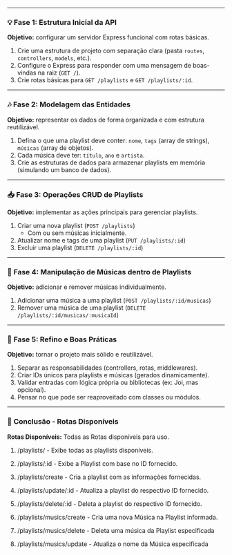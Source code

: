 
---

### 💡 **Fase 1: Estrutura Inicial da API**

**Objetivo:** configurar um servidor Express funcional com rotas básicas.

1. Crie uma estrutura de projeto com separação clara (pasta `routes`, `controllers`, `models`, etc.).
2. Configure o Express para responder com uma mensagem de boas-vindas na raiz (`GET /`).
3. Crie rotas básicas para `GET /playlists` e `GET /playlists/:id`.

---

### 🎶 **Fase 2: Modelagem das Entidades**

**Objetivo:** representar os dados de forma organizada e com estrutura reutilizável.

1. Defina o que uma playlist deve conter: `nome`, `tags` (array de strings), `músicas` (array de objetos).
2. Cada música deve ter: `título`, `ano` e `artista`.
3. Crie as estruturas de dados para armazenar playlists em memória (simulando um banco de dados).

---

### 📥 **Fase 3: Operações CRUD de Playlists**

**Objetivo:** implementar as ações principais para gerenciar playlists.

1. Criar uma nova playlist (`POST /playlists`)
   - Com ou sem músicas inicialmente.
2. Atualizar nome e tags de uma playlist (`PUT /playlists/:id`)
3. Excluir uma playlist (`DELETE /playlists/:id`)

---

### 🎵 **Fase 4: Manipulação de Músicas dentro de Playlists**

**Objetivo:** adicionar e remover músicas individualmente.

1. Adicionar uma música a uma playlist (`POST /playlists/:id/musicas`)
2. Remover uma música de uma playlist (`DELETE /playlists/:id/musicas/:musicaId`)

---

### 🔄 **Fase 5: Refino e Boas Práticas**

**Objetivo:** tornar o projeto mais sólido e reutilizável.

1. Separar as responsabilidades (controllers, rotas, middlewares).
2. Criar IDs únicos para playlists e músicas (gerados dinamicamente).
3. Validar entradas com lógica própria ou bibliotecas (ex: Joi, mas opcional).
4. Pensar no que pode ser reaproveitado com classes ou módulos.

---

### 🔄 **Conclusão - Rotas Disponíveis**

**Rotas Disponíveis:** Todas as Rotas disponíveis para uso.

1. /playlists/ - Exibe todas as playlists disponíveis.
2. /playlists/:id - Exibe a Playlist com base no ID fornecido.
3. /playlists/create - Cria a playlist com as informações fornecidas.
4. /playlists/update/:id - Atualiza a playlist do respectivo ID fornecido.
5. /playlists/delete/:id - Deleta a playlist do respectivo ID fornecido.

6. /playlists/musics/create - Cria uma nova Música na Playlist informada.
7. /playlists/musics/delete - Deleta uma música da Playlist especificada
8. /playlists/musics/update - Atualiza o nome da Música especificada
